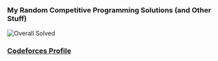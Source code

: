 ### My Random Competitive Programming Solutions (and Other Stuff) 

![Overall Solved](https://img.shields.io/badge/dynamic/json?url=https://raw.githubusercontent.com/a7mddra/CompetitiveProgramming/main/badge.json&query=$.message&label=Overall%20Solved&color=blue&style=for-the-badge&logo=codeforces)

### [Codeforces Profile](https://codeforces.com/profile/a7mddra)

